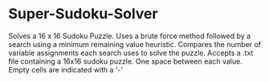 # Super-Sudoku-Solver
Solves a 16 x 16 Sudoku Puzzle. 
Uses a brute force method followed by a search using a minimum remaining value heuristic. 
Compares the number of variable assignments each search uses to solve the puzzle.
Accepts a .txt file containing a 16x16 sudoku puzzle. One space between each value.
Empty cells are indicated with a '-'

